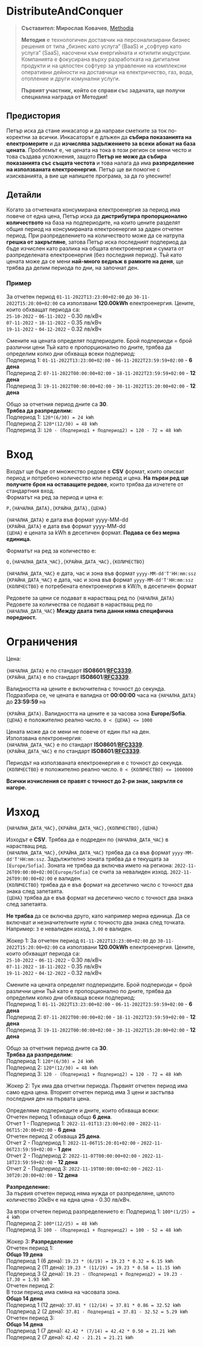 # DistributeAndConquer

> **Съставител: Мирослав Ковачев**, [Methodia](https://methodia.com)
>
>**Методия** е технологичен доставчик на персонализирани бизнес решения от типа „бизнес като услуга“ (BaaS) и „софтуер като услуга“ (SaaS), насочени към енергийната и ютилити индустрии. Компанията е фокусирана върху разработката на дигитални продукти и на цялостен софтуер за управление на комплексни оперативни дейности на доставчици на електричество, газ, вода, отопление и други комунални услуги.
>
>**Първият участник, който се справи със задачата, ще получи специална награда от Методия!**

## Предистория
Петър иска да стане инкасатор и да направи сметките за ток по-коректни за всички.
Инкасаторът е длъжен да **събира показанията на електромерите** и да **изчислява задължението за всеки абонат на база цената**. Проблемът е, че цената на тока в този регион се мени често и това създава усложнения, защото **Петър не може да събира показанията със същата честота** и това налага да има **разпределение на използваната електроенергия.** Петър ще ви помогне с изискванията, а вие ще напишете програма, за да го улесните!

## Детайли
Когато за отчетената консумирана електроенергия за период има повече от една цена, Петър иска да **дистрибутира пропорционално количеството** на база на подпериодите, на които цените разделят общия период на консумираната електроенергия за даден отчетен период.
При разпределението на количеството може да се натрупа **грешка от закръгляне**, затова Петър иска последният подпериод да бъде изчислен като разлика на общата електроенергия и сумата от разпределената електроенергия (без последния период).
Тъй като цената може да се мени **най-много веднъж в рамките на деня**, ще трябва да делим периода по дни, на започнат ден.

### Пример
За отчетен период `01-11-2022Т13:23:00+02:00` до `30-11-2022T15:20:00+02:00` са използвани **120.00kWh** електроенергия.
Цените, които обхващат периода са:  
`25-10-2022` - `06-11-2022` - 0.30 лв/кВч  
`07-11-2022` - `18-11-2022` - 0.35 лв/кВч  
`19-11-2022` - `04-12-2022` - 0.32 лв/кВч

Смените на цената определят подпериодите. Брой подпериоди = брой различни цени
Тъй като е пропорционално по дните, трябва да определим колко дни обхваща всеки подпериод:  
Подпериод 1: `01-11-2022Т13:23:00+02:00` - `06-11-2022Т23:59:59+02:00` - **6 дена**  
Подпериод 2: `07-11-2022Т00:00:00+02:00` - `18-11-2022Т23:59:59+02:00` - **12 дена**  
Подпериод 3: `19-11-2022Т00:00:00+02:00` - `30-11-2022T15:20:00+02:00` - **12 дена**

Общо за отчетния период дните са **30**.  
**Трябва да разпределим:**  
Подпериод 1: `120*(6/30) = 24 kWh`  
Подпериод 2: `120*(12/30) = 48 kWh`  
Подпериод 3: `120 - (Подпериод1 + Подпериод2) = 120 - 72 = 48 kWh`  

# Вход
Входът ще бъде от множество редове в **CSV** формат, които описват период и потребено количество или период и цена.
**На първи ред ще получите броя на оставащите редове**, които трябва да изчетете от стандартния вход.  
Форматът на ред за период и цена е:
```text_pseudo
P,{НАЧАЛНА_ДАТА},{КРАЙНА_ДАТА},{ЦЕНА}
```
`{НАЧАЛНА_ДАТА}` e дата във формат yyyy-MM-dd  
`{КРАЙНА_ДАТА}` e дата във формат yyyy-MM-dd  
`{ЦЕНА}` е цената за kWh в десетичен формат. **Подава се без мерна единица.**

Форматът на ред за количество е:
``` text_pseudo
Q,{НАЧАЛНА_ДАТА_ЧАС},{КРАЙНА_ДАТА_ЧАС},{КОЛИЧЕСТВО}
```
`{НАЧАЛНА_ДАТА_ЧАС}` е дата, час и зона във формат `yyyy-MM-dd'T'HH:mm:ssz`  
`{КРАЙНА_ДАТА_ЧАС}` e дата, час и зона във формат `yyyy-MM-dd'T'HH:mm:ssz`  
`{КОЛИЧЕСТВО}` e потребената електроенергия в kW/h, в десетичен формат

Редовете за цени се подават в нарастващ ред по `{НАЧАЛНА_ДАТА}`
Редовете за количества се подават в нарастващ ред по `{НАЧАЛНА_ДАТА_ЧАС}`
**Между двата типа данни няма специфична поредност.**

# Ограничения
Цена:

`{НАЧАЛНА_ДАТА}` е по стандарт **ISO8601**/[**RFC3339**](https://www.rfc-editor.org/rfc/rfc3339#ref-ISO8601).  
`{КРАЙНА_ДАТА}` е по стандарт **ISO8601**/[**RFC3339**](https://www.rfc-editor.org/rfc/rfc3339#ref-ISO8601).

Валидността на цените е включителна с точност до секунда. Подразбира се, че цената е валидна от **00:00:00** часа на `{НАЧАЛНА_ДАТА}` до **23:59:59** на

`{КРАЙНА_ДАТА}`. Валидността на цените е за часова зона **Europe/Sofia**.  
`{ЦЕНА}` e положително реално число. `0 < {ЦЕНА} <= 1000`

Цената може да се мени не повече от един път на ден.  
Използвана електроенергия:  
`{НАЧАЛНА_ДАТА_ЧАС}` е по стандарт **ISO8601**/[**RFC3339**](https://www.rfc-editor.org/rfc/rfc3339#ref-ISO8601).   
`{КРАЙНА_ДАТА_ЧАС}` е по стандарт **ISO8601**/[**RFC3339**](https://www.rfc-editor.org/rfc/rfc3339#ref-ISO8601).

Периодът на използваната електроенергия е с точност до секунда.  
`{КОЛИЧЕСТВО}` e положително реално число. `0 < {КОЛИЧЕСТВО} <= 1000000`

**Всички изчисления се правят с точност до 2-ри знак, закръгля се нагоре.**

# Изход
``` text_pseudo
{НАЧАЛНА_ДАТА_ЧАС},{КРАЙНА_ДАТА_ЧАС},{КОЛИЧЕСТВО},{ЦЕНА}
```
Изходът е **CSV**. Трябва да е подреден по `{НАЧАЛНА_ДАТА_ЧАС}` в нарастващ ред.  
`{НАЧАЛНА_ДАТА_ЧАС},{КРАЙНА_ДАТА_ЧАС}` трябва да са във формат `yyyy-MM-dd'T'HH:mm:ssz`. Задължително зоната трябва да е текущата за `[Europe/Sofia]`. Зоната не трябва да включва името на региона: `2022-11-26T09:00:00+02:00[Europe/Sofia]` се счита за невалиден изход. `2022-11-26T09:00:00+02:00` е валиден.  
`{КОЛИЧЕСТВО}` трябва да е във формат на десетично число с точност два знака след запетаята.  
`{ЦЕНА}` трябва да е във формат на десетично число с точност два знака след запетаята.

**Не трябва** да се включва друго, като например мерна единица.
Да се включват и незначителните нули с точносто два знака след точката. Например:
`3` е невалиден изход, `3.00` e валиден.




Жокер 1:
За отчетен период `01-11-2022Т13:23:00+02:00` до `30-11-2022T15:20:00+02:00` са използвани **120.00kWh** електроенергия.
Цените, които обхващат периода са:  
`25-10-2022` - `06-11-2022` - 0.30 лв/кВч  
`07-11-2022` - `18-11-2022` - 0.35 лв/кВч  
`19-11-2022` - `04-12-2022` - 0.32 лв/кВч

Смените на цената определят подпериодите. Брой подпериоди = брой различни цени
Тъй като е пропорционално по дните, трябва да определим колко дни обхваща всеки подпериод:  
Подпериод 1: `01-11-2022Т13:23:00+02:00` - `06-11-2022Т23:59:59+02:00` - **6 дена**  
Подпериод 2: `07-11-2022Т00:00:00+02:00` - `18-11-2022Т23:59:59+02:00` - **12 дена**  
Подпериод 3: `19-11-2022Т00:00:00+02:00` - `30-11-2022T15:20:00+02:00` - **12 дена**

Общо за отчетния период дните са **30**.  
**Трябва да разпределим:**  
Подпериод 1: `120*(6/30) = 24 kWh`  
Подпериод 2: `120*(12/30) = 48 kWh`  
Подпериод 3: `120 - (Подпериод1 + Подпериод2) = 120 - 72 = 48 kWh`

Жокер 2:
Тук има два отчетни периода. Първият отчетен период има само една цена. Вторият отчетен период има 3 цени и застъпва последния ден на първата цена.

Определяме подпериодите и дните, които обхваща всеки:  
Отчетен период 1 обхваща общо **6 дена**.  
Отчет 1 - Подпериод 1: `2022-11-01T13:23:00+02:00` - `2022-11-06T15:20:00+02:00` - **6 дена**  
Отчетен период 2 обхваща **25 дена**.  
Отчет 2 - Подпериод 1: `2022-11-06T15:20:01+02:00` - `2022-11-06T23:59:59+02:00` - **1 ден**  
Отчет 2 - Подпериод 2: `2022-11-07T00:00:00+02:00` - `2022-11-18T23:59:59+02:00` - **12 дена**  
Отчет 2 - Подпериод 3: `2022-11-19T00:00:00+02:00` - `2022-11-30T20:20:00+02:00` - **12 дена**

**Разпределение:**  
За първия отчетен период няма нужда от разпределяне, цялото количество 20кВч е на една цена - 0.30 лв/кВч.

За втори отчетен период разпределението е:
Подпериод 1: `100*(1/25) = 4 kWh`  
Подпериод 2: `100*(12/25) = 48 kWh`  
Подпериод 3: `100 - (Подпериод1 + Подпериод2) = 100 - 52 = 48 kWh`

Жокер 3:
**Разпределение**  
Отчетен период 1:  
**Общо 19 дена**  
Подпериод 1 (6 дена): `19.23 * (6/19) = 19.23 * 0.32 = 6.15 kWh`  
Подпериод 2 (11 дена): `19.23 * (11/19) = 19.23 * 0.58 = 11.15 kWh`  
Подпериод 3 (2 дена): `19.23 - (Подпериод1 + Подпериод2) = 19.23 - 17.30 = 1.93 kWh`  
Отчетен период 2:  
В този период има смяна на часовата зона.  
**Общо 14 дена**  
Подпериод 1 (12 дена): `37.81 * (12/14) = 37.81 * 0.86 = 32.52 kWh`  
Подпериод 2 (2 дена): `37.81 - Подпериод1 = 37.81 - 32.52 = 5.29 kWh`  
Отчетен период 3:  
**Общо 14 дена**  
Подпериод 1 (7 дена): `42.42 * (7/14) = 42.42 * 0.50 = 21.21 kWh`  
Подпериод 2 (7 дена): `42.42 - 21.21 = 21.21 kWh`  
